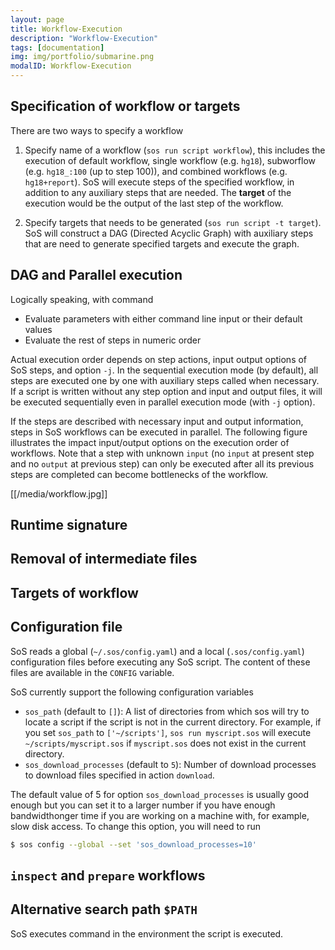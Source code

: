 ```yaml
---
layout: page
title: Workflow-Execution
description: "Workflow-Execution"
tags: [documentation]
img: img/portfolio/submarine.png
modalID: Workflow-Execution
---
```


## Specification of workflow or targets

There are two ways to specify a workflow

1. Specify name of a workflow (`sos run script workflow`), this includes the execution of default workflow, single workflow (e.g. `hg18`), subworflow (e.g. `hg18_:100` (up to step 100)), and combined workflows (e.g. `hg18+report`). SoS will execute steps of the specified workflow, in addition to any auxiliary steps that are needed. The **target** of the execution would be the output of the last step of the workflow.

2. Specify targets that needs to be generated (`sos run script -t target`). SoS will construct a DAG (Directed Acyclic Graph) with auxiliary steps that are need to generate specified targets and execute the graph.

## DAG and Parallel execution

Logically speaking, with command

* Evaluate parameters with either command line input or their default values
* Evaluate the rest of steps in numeric order

Actual execution order depends on step actions, input output options of SoS steps, and option `-j`.
In the sequential execution mode (by default),
all steps are executed one by one with auxiliary steps called when necessary. If a script is written without any step option and
input and output files, it will be executed sequentially even in parallel execution mode (with `-j` option).

If the steps are described with necessary input and output information, steps in SoS workflows can be executed in parallel. The
following figure illustrates the impact input/output options on the execution order of workflows. Note that a step with
unknown `input` (no `input` at present step and no `output` at previous step) can only be executed after all its previous steps
are completed can become bottlenecks of the workflow.

[[/media/workflow.jpg]]


## Runtime signature

## Removal of intermediate files

## Targets of workflow


## Configuration file

SoS reads a global (`~/.sos/config.yaml`) and a local (`.sos/config.yaml`) configuration files before executing any SoS script. The content of these files are available in the `CONFIG` variable. 

SoS currently support the following configuration variables

* `sos_path` (default to `[]`): A list of directories from which sos will try to locate a script if the script is not in the current directory. For example, if you set `sos_path` to `['~/scripts']`, `sos run myscript.sos` will execute `~/scripts/myscript.sos` if `myscript.sos` does not exist in the current directory. 
* `sos_download_processes` (default to `5`): Number of download processes to download files specified in action `download`.

The default value of 5 for option `sos_download_processes` is usually good enough but you can set it to a larger number if you have enough bandwidthonger time if you are working on a machine with, for example, slow disk access. To change this option, you will need to run

```bash
$ sos config --global --set 'sos_download_processes=10'
```

## `inspect` and `prepare` workflows

## Alternative search path `$PATH`

SoS executes command in the environment the script is executed. 